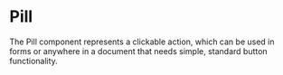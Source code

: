 # Pill

The Pill component represents a clickable action, which can be used in forms or anywhere in a document that needs simple, standard button functionality.
